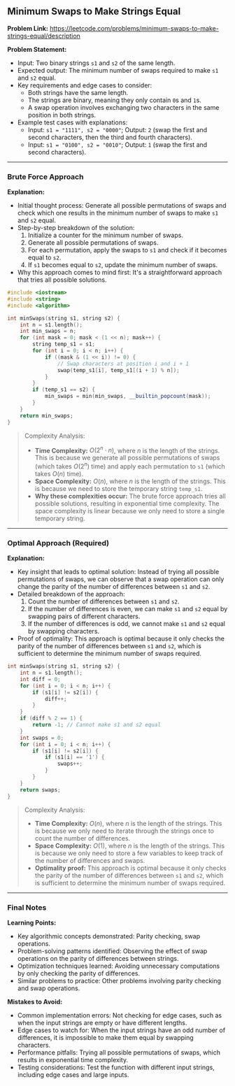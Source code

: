 ## Minimum Swaps to Make Strings Equal

**Problem Link:** https://leetcode.com/problems/minimum-swaps-to-make-strings-equal/description

**Problem Statement:**
- Input: Two binary strings `s1` and `s2` of the same length.
- Expected output: The minimum number of swaps required to make `s1` and `s2` equal.
- Key requirements and edge cases to consider:
  - Both strings have the same length.
  - The strings are binary, meaning they only contain `0`s and `1`s.
  - A swap operation involves exchanging two characters in the same position in both strings.
- Example test cases with explanations:
  - Input: `s1 = "1111", s2 = "0000"`; Output: `2` (swap the first and second characters, then the third and fourth characters).
  - Input: `s1 = "0100", s2 = "0010"`; Output: `1` (swap the first and second characters).

---

### Brute Force Approach

**Explanation:**
- Initial thought process: Generate all possible permutations of swaps and check which one results in the minimum number of swaps to make `s1` and `s2` equal.
- Step-by-step breakdown of the solution:
  1. Initialize a counter for the minimum number of swaps.
  2. Generate all possible permutations of swaps.
  3. For each permutation, apply the swaps to `s1` and check if it becomes equal to `s2`.
  4. If `s1` becomes equal to `s2`, update the minimum number of swaps.
- Why this approach comes to mind first: It's a straightforward approach that tries all possible solutions.

```cpp
#include <iostream>
#include <string>
#include <algorithm>

int minSwaps(string s1, string s2) {
    int n = s1.length();
    int min_swaps = n;
    for (int mask = 0; mask < (1 << n); mask++) {
        string temp_s1 = s1;
        for (int i = 0; i < n; i++) {
            if ((mask & (1 << i)) != 0) {
                // Swap characters at position i and i + 1
                swap(temp_s1[i], temp_s1[(i + 1) % n]);
            }
        }
        if (temp_s1 == s2) {
            min_swaps = min(min_swaps, __builtin_popcount(mask));
        }
    }
    return min_swaps;
}
```

> Complexity Analysis:
> - **Time Complexity:** $O(2^n \cdot n)$, where $n$ is the length of the strings. This is because we generate all possible permutations of swaps (which takes $O(2^n)$ time) and apply each permutation to `s1` (which takes $O(n)$ time).
> - **Space Complexity:** $O(n)$, where $n$ is the length of the strings. This is because we need to store the temporary string `temp_s1`.
> - **Why these complexities occur:** The brute force approach tries all possible solutions, resulting in exponential time complexity. The space complexity is linear because we only need to store a single temporary string.

---

### Optimal Approach (Required)

**Explanation:**
- Key insight that leads to optimal solution: Instead of trying all possible permutations of swaps, we can observe that a swap operation can only change the parity of the number of differences between `s1` and `s2`.
- Detailed breakdown of the approach:
  1. Count the number of differences between `s1` and `s2`.
  2. If the number of differences is even, we can make `s1` and `s2` equal by swapping pairs of different characters.
  3. If the number of differences is odd, we cannot make `s1` and `s2` equal by swapping characters.
- Proof of optimality: This approach is optimal because it only checks the parity of the number of differences between `s1` and `s2`, which is sufficient to determine the minimum number of swaps required.

```cpp
int minSwaps(string s1, string s2) {
    int n = s1.length();
    int diff = 0;
    for (int i = 0; i < n; i++) {
        if (s1[i] != s2[i]) {
            diff++;
        }
    }
    if (diff % 2 == 1) {
        return -1; // Cannot make s1 and s2 equal
    }
    int swaps = 0;
    for (int i = 0; i < n; i++) {
        if (s1[i] != s2[i]) {
            if (s1[i] == '1') {
                swaps++;
            }
        }
    }
    return swaps;
}
```

> Complexity Analysis:
> - **Time Complexity:** $O(n)$, where $n$ is the length of the strings. This is because we only need to iterate through the strings once to count the number of differences.
> - **Space Complexity:** $O(1)$, where $n$ is the length of the strings. This is because we only need to store a few variables to keep track of the number of differences and swaps.
> - **Optimality proof:** This approach is optimal because it only checks the parity of the number of differences between `s1` and `s2`, which is sufficient to determine the minimum number of swaps required.

---

### Final Notes

**Learning Points:**
- Key algorithmic concepts demonstrated: Parity checking, swap operations.
- Problem-solving patterns identified: Observing the effect of swap operations on the parity of differences between strings.
- Optimization techniques learned: Avoiding unnecessary computations by only checking the parity of differences.
- Similar problems to practice: Other problems involving parity checking and swap operations.

**Mistakes to Avoid:**
- Common implementation errors: Not checking for edge cases, such as when the input strings are empty or have different lengths.
- Edge cases to watch for: When the input strings have an odd number of differences, it is impossible to make them equal by swapping characters.
- Performance pitfalls: Trying all possible permutations of swaps, which results in exponential time complexity.
- Testing considerations: Test the function with different input strings, including edge cases and large inputs.